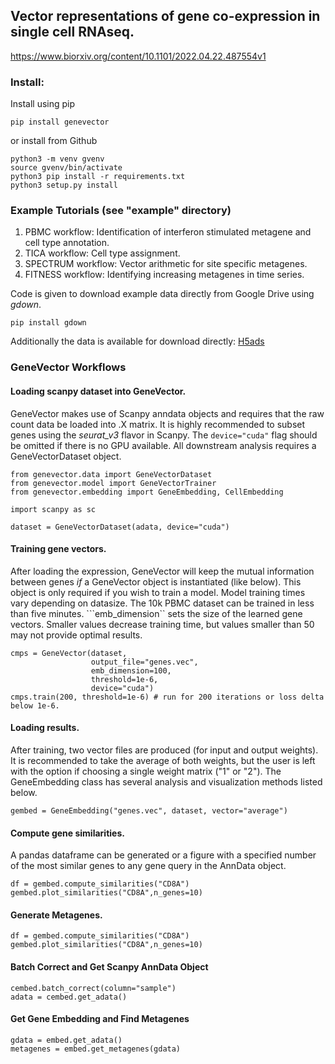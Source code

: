 ## Vector representations of gene co-expression in single cell RNAseq.

https://www.biorxiv.org/content/10.1101/2022.04.22.487554v1

### Install:

Install using pip
```
pip install genevector
```
or install from Github
```
python3 -m venv gvenv
source gvenv/bin/activate
python3 pip install -r requirements.txt
python3 setup.py install
```
### Example Tutorials (see "example" directory)

1. PBMC workflow: Identification of interferon stimulated metagene and cell type annotation.
2. TICA workflow: Cell type assignment.
3. SPECTRUM workflow: Vector arithmetic for site specific metagenes.
4. FITNESS workflow: Identifying increasing metagenes in time series.

Code is given to download example data directly from Google Drive using *gdown*.
```
pip install gdown
```
Additionally the data is available for download directly:
[H5ads](https://drive.google.com/drive/folders/1ZRsdnlu9MSaRm4t_w_glD5XTqrY6CnIY?usp=sharing)


### GeneVector Workflows

#### Loading scanpy dataset into GeneVector.
GeneVector makes use of Scanpy anndata objects and requires that the raw count data be loaded into .X matrix. It is highly recommended to subset genes using the *seurat_v3* flavor in Scanpy. The ```device="cuda"``` flag should be omitted if there is no GPU available. All downstream analysis requires a GeneVectorDataset object.

```
from genevector.data import GeneVectorDataset
from genevector.model import GeneVectorTrainer
from genevector.embedding import GeneEmbedding, CellEmbedding

import scanpy as sc

dataset = GeneVectorDataset(adata, device="cuda")
```

#### Training gene vectors.
After loading the expression, GeneVector will keep the mutual information between genes *if* a GeneVector object is instantiated (like below). This object is only required if you wish to train a model. Model training times vary depending on datasize. The 10k PBMC dataset can be trained in less than five minutes. ```emb_dimension`` sets the size of the learned gene vectors. Smaller values decrease training time, but values smaller than 50 may not provide optimal results.

```
cmps = GeneVector(dataset,
                  output_file="genes.vec",
                  emb_dimension=100,
                  threshold=1e-6,
                  device="cuda")
cmps.train(200, threshold=1e-6) # run for 200 iterations or loss delta below 1e-6.
```

#### Loading results.
After training, two vector files are produced (for input and output weights). It is recommended to take the average of both weights, but the user is left with the option if choosing a single weight matrix ("1" or "2"). The GeneEmbedding class has several analysis and visualization methods listed below.

```
gembed = GeneEmbedding("genes.vec", dataset, vector="average")
```

#### Compute gene similarities.
A pandas dataframe can be generated or a figure with a specified number of the most similar genes to any gene query in the AnnData object.
```
df = gembed.compute_similarities("CD8A")
gembed.plot_similarities("CD8A",n_genes=10)
```

#### Generate Metagenes.

```
df = gembed.compute_similarities("CD8A")
gembed.plot_similarities("CD8A",n_genes=10)
```

#### Batch Correct and Get Scanpy AnnData Object
```
cembed.batch_correct(column="sample")
adata = cembed.get_adata()
```

#### Get Gene Embedding and Find Metagenes
```
gdata = embed.get_adata()
metagenes = embed.get_metagenes(gdata)
```






